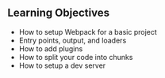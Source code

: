 ## Learning Objectives

- How to setup Webpack for a basic project
- Entry points, output, and loaders
- How to add plugins
- How to split your code into chunks
- How to setup a dev server